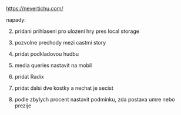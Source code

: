 https://nevertichu.com/

napady:

2. pridani prihlaseni pro ulozeni hry pres local storage

3. pozvolne prechody mezi castmi story

4. pridat podkladovou hudbu

5. media queries nastavit na mobil

6. pridat Radix

7. pridat dalsi dve kostky a nechat je secist

8. podle zbylych procent nastavit podminku, zda postava umre nebo prezije
